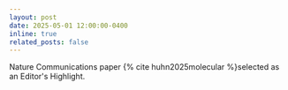```yaml
---
layout: post
date: 2025-05-01 12:00:00-0400
inline: true
related_posts: false
---
```


Nature Communications paper {% cite huhn2025molecular %}selected as an Editor's Highlight.
